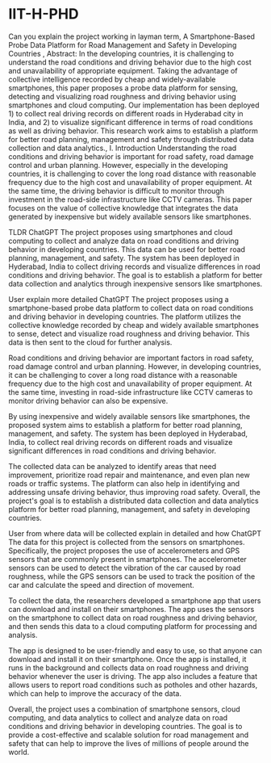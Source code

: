 # IIT-H-PHD

Can you explain the project working in layman term,  A Smartphone-Based Probe Data Platform for Road Management and Safety in Developing Countries , Abstract:
In the developing countries, it is challenging to understand the road conditions and driving behavior due to the high cost and unavailability of appropriate equipment. Taking the advantage of collective intelligence recorded by cheap and widely-available smartphones, this paper proposes a probe data platform for sensing, detecting and visualizing road roughness and driving behavior using smartphones and cloud computing. Our implementation has been deployed 1) to collect real driving records on different roads in Hyderabad city in India, and 2) to visualize significant difference in terms of road conditions as well as driving behavior. This research work aims to establish a platform for better road planning, management and safety through distributed data collection and data analytics., 
I. Introduction
Understanding the road conditions and driving behavior is important for road safety, road damage control and urban planning. However, especially in the developing countries, it is challenging to cover the long road distance with reasonable frequency due to the high cost and unavailability of proper equipment. At the same time, the driving behavior is difficult to monitor through investment in the road-side infrastructure like CCTV cameras. This paper focuses on the value of collective knowledge that integrates the data generated by inexpensive but widely available sensors like smartphones.

TLDR
ChatGPT
The project proposes using smartphones and cloud computing to collect and analyze data on road conditions and driving behavior in developing countries. This data can be used for better road planning, management, and safety. The system has been deployed in Hyderabad, India to collect driving records and visualize differences in road conditions and driving behavior. The goal is to establish a platform for better data collection and analytics through inexpensive sensors like smartphones.





User
explain more detailed
ChatGPT
The project proposes using a smartphone-based probe data platform to collect data on road conditions and driving behavior in developing countries. The platform utilizes the collective knowledge recorded by cheap and widely available smartphones to sense, detect and visualize road roughness and driving behavior. This data is then sent to the cloud for further analysis.

Road conditions and driving behavior are important factors in road safety, road damage control and urban planning. However, in developing countries, it can be challenging to cover a long road distance with a reasonable frequency due to the high cost and unavailability of proper equipment. At the same time, investing in road-side infrastructure like CCTV cameras to monitor driving behavior can also be expensive.

By using inexpensive and widely available sensors like smartphones, the proposed system aims to establish a platform for better road planning, management, and safety. The system has been deployed in Hyderabad, India, to collect real driving records on different roads and visualize significant differences in road conditions and driving behavior.

The collected data can be analyzed to identify areas that need improvement, prioritize road repair and maintenance, and even plan new roads or traffic systems. The platform can also help in identifying and addressing unsafe driving behavior, thus improving road safety. Overall, the project's goal is to establish a distributed data collection and data analytics platform for better road planning, management, and safety in developing countries.





User
from where data will be collected explain in detailed and how
ChatGPT
The data for this project is collected from the sensors on smartphones. Specifically, the project proposes the use of accelerometers and GPS sensors that are commonly present in smartphones. The accelerometer sensors can be used to detect the vibration of the car caused by road roughness, while the GPS sensors can be used to track the position of the car and calculate the speed and direction of movement.

To collect the data, the researchers developed a smartphone app that users can download and install on their smartphones. The app uses the sensors on the smartphone to collect data on road roughness and driving behavior, and then sends this data to a cloud computing platform for processing and analysis.

The app is designed to be user-friendly and easy to use, so that anyone can download and install it on their smartphone. Once the app is installed, it runs in the background and collects data on road roughness and driving behavior whenever the user is driving. The app also includes a feature that allows users to report road conditions such as potholes and other hazards, which can help to improve the accuracy of the data.

Overall, the project uses a combination of smartphone sensors, cloud computing, and data analytics to collect and analyze data on road conditions and driving behavior in developing countries. The goal is to provide a cost-effective and scalable solution for road management and safety that can help to improve the lives of millions of people around the world.




